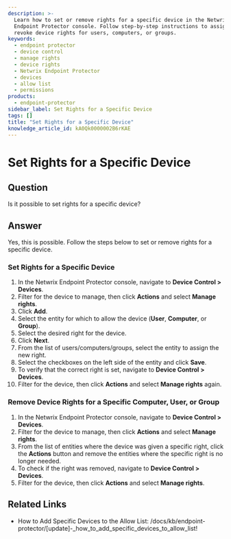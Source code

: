 ```yaml
---
description: >-
  Learn how to set or remove rights for a specific device in the Netwrix
  Endpoint Protector console. Follow step-by-step instructions to assign or
  revoke device rights for users, computers, or groups.
keywords:
  - endpoint protector
  - device control
  - manage rights
  - device rights
  - Netwrix Endpoint Protector
  - devices
  - allow list
  - permissions
products:
  - endpoint-protector
sidebar_label: Set Rights for a Specific Device
tags: []
title: "Set Rights for a Specific Device"
knowledge_article_id: kA0Qk0000002B6rKAE
---
```


# Set Rights for a Specific Device

## Question
Is it possible to set rights for a specific device?

## Answer
Yes, this is possible. Follow the steps below to set or remove rights for a specific device.

### Set Rights for a Specific Device
1. In the Netwrix Endpoint Protector console, navigate to **Device Control > Devices**.  
2. Filter for the device to manage, then click **Actions** and select **Manage rights**.  
3. Click **Add**.  
4. Select the entity for which to allow the device (**User**, **Computer**, or **Group**).  
5. Select the desired right for the device.  
6. Click **Next**.  
7. From the list of users/computers/groups, select the entity to assign the new right.  
8. Select the checkboxes on the left side of the entity and click **Save**.  
9. To verify that the correct right is set, navigate to **Device Control > Devices**.  
10. Filter for the device, then click **Actions** and select **Manage rights** again.

### Remove Device Rights for a Specific Computer, User, or Group
1. In the Netwrix Endpoint Protector console, navigate to **Device Control > Devices**.  
2. Filter for the device to manage, then click **Actions** and select **Manage rights**.  
3. From the list of entities where the device was given a specific right, click the **Actions** button and remove the entities where the specific right is no longer needed.  
4. To check if the right was removed, navigate to **Device Control > Devices**.  
5. Filter for the device, then click **Actions** and select **Manage rights**.

## Related Links
- How to Add Specific Devices to the Allow List: /docs/kb/endpoint-protector/[update]-_how_to_add_specific_devices_to_allow_list!
